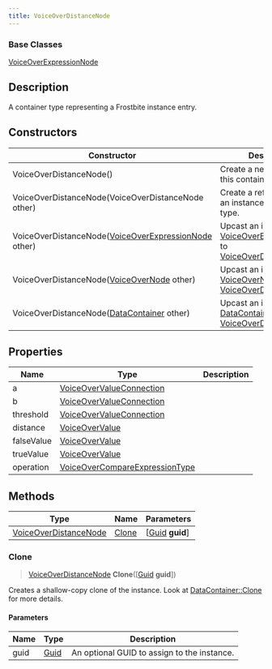 ```yaml
---
title: VoiceOverDistanceNode
---
```

### Base Classes

[VoiceOverExpressionNode](/vext/ref/fb/voiceoverexpressionnode/)

## Description

A container type representing a Frostbite instance entry.

## Constructors

| Constructor                                                                      | Description                                                                                                                       |
| -------------------------------------------------------------------------------- | --------------------------------------------------------------------------------------------------------------------------------- |
| VoiceOverDistanceNode()                                                          | Create a new instance of this container type.                                                                                     |
| VoiceOverDistanceNode(VoiceOverDistanceNode other)                               | Create a reference copy of an instance of the same type.                                                                          |
| VoiceOverDistanceNode([VoiceOverExpressionNode](/vext/ref/fb/voiceoverexpressionnode/) other)  | Upcast an instance of type [VoiceOverExpressionNode](/vext/ref/fb/voiceoverexpressionnode/) to [VoiceOverDistanceNode](/vext/ref/fb/voiceoverdistancenode/).  |
| VoiceOverDistanceNode([VoiceOverNode](/vext/ref/fb/voiceovernode/) other)                      | Upcast an instance of type [VoiceOverNode](/vext/ref/fb/voiceovernode/) to [VoiceOverDistanceNode](/vext/ref/fb/voiceoverdistancenode/).                      |
| VoiceOverDistanceNode([DataContainer](/vext/ref/shared/class/datacontainer) other) | Upcast an instance of type [DataContainer](/vext/ref/shared/class/datacontainer) to [VoiceOverDistanceNode](/vext/ref/fb/voiceoverdistancenode/). |

## Properties

| Name       | Type                                                             | Description |
| ---------- | ---------------------------------------------------------------- | ----------- |
| a          | [VoiceOverValueConnection](/vext/ref/fb/voiceovervalueconnection/)             |             |
| b          | [VoiceOverValueConnection](/vext/ref/fb/voiceovervalueconnection/)             |             |
| threshold  | [VoiceOverValueConnection](/vext/ref/fb/voiceovervalueconnection/)             |             |
| distance   | [VoiceOverValue](/vext/ref/fb/voiceovervalue/)                                 |             |
| falseValue | [VoiceOverValue](/vext/ref/fb/voiceovervalue/)                                 |             |
| trueValue  | [VoiceOverValue](/vext/ref/fb/voiceovervalue/)                                 |             |
| operation  | [VoiceOverCompareExpressionType](/vext/ref/fb/voiceovercompareexpressiontype/) |             |

## Methods

| Type                                           | Name            | Parameters                                     |
| ---------------------------------------------- | --------------- | ---------------------------------------------- |
| [VoiceOverDistanceNode](/vext/ref/fb/voiceoverdistancenode/) | [Clone](#clone) | \[[Guid](/vext/ref/shared/class/guid) **guid**\] |

### Clone

> [VoiceOverDistanceNode](/vext/ref/fb/voiceoverdistancenode/) **Clone**(\[[Guid](/vext/ref/shared/class/guid) **guid**\])

Creates a shallow-copy clone of the instance. Look at [DataContainer::Clone](/vext/ref/shared/class/datacontainer#clone) for more details.

#### Parameters

| Name | Type         | Description                                 |
| ---- | ------------ | ------------------------------------------- |
| guid | [Guid](/vext/ref/shared/class/guid/) | An optional GUID to assign to the instance. |
